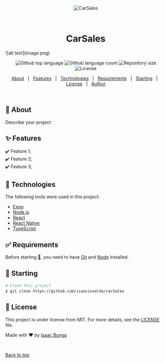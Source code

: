<div align="center" id="top"> 
  <img src="./.github/app.gif" alt="CarSales" />

  &#xa0;

  <!-- <a href="https://carsales.netlify.app">Demo</a> -->
</div>

<h1 align="center">CarSales</h1>
![alt text](image.png)

<p align="center">
  <img alt="Github top language" src="https://img.shields.io/github/languages/top/{{YOUR_GITHUB_USERNAME}}/carsales?color=56BEB8">

  <img alt="Github language count" src="https://img.shields.io/github/languages/count/{{YOUR_GITHUB_USERNAME}}/carsales?color=56BEB8">

  <img alt="Repository size" src="https://img.shields.io/github/repo-size/{{YOUR_GITHUB_USERNAME}}/carsales?color=56BEB8">

  <img alt="License" src="https://img.shields.io/github/license/{{YOUR_GITHUB_USERNAME}}/carsales?color=56BEB8">

  <!-- <img alt="Github issues" src="https://img.shields.io/github/issues/{{YOUR_GITHUB_USERNAME}}/carsales?color=56BEB8" /> -->

  <!-- <img alt="Github forks" src="https://img.shields.io/github/forks/{{YOUR_GITHUB_USERNAME}}/carsales?color=56BEB8" /> -->

  <!-- <img alt="Github stars" src="https://img.shields.io/github/stars/{{YOUR_GITHUB_USERNAME}}/carsales?color=56BEB8" /> -->
</p>

<!-- Status -->

<!-- <h4 align="center"> 
	🚧  CarSales 🚀 Under construction...  🚧
</h4> 

<hr> -->

<p align="center">
  <a href="#dart-about">About</a> &#xa0; | &#xa0; 
  <a href="#sparkles-features">Features</a> &#xa0; | &#xa0;
  <a href="#rocket-technologies">Technologies</a> &#xa0; | &#xa0;
  <a href="#white_check_mark-requirements">Requirements</a> &#xa0; | &#xa0;
  <a href="#checkered_flag-starting">Starting</a> &#xa0; | &#xa0;
  <a href="#memo-license">License</a> &#xa0; | &#xa0;
  <a href="https://github.com/{{YOUR_GITHUB_USERNAME}}" target="_blank">Author</a>
</p>

<br>

## :dart: About ##

Describe your project

## :sparkles: Features ##

:heavy_check_mark: Feature 1;\
:heavy_check_mark: Feature 2;\
:heavy_check_mark: Feature 3;

## :rocket: Technologies ##

The following tools were used in this project:

- [Expo](https://expo.io/)
- [Node.js](https://nodejs.org/en/)
- [React](https://pt-br.reactjs.org/)
- [React Native](https://reactnative.dev/)
- [TypeScript](https://www.typescriptlang.org/)

## :white_check_mark: Requirements ##

Before starting :checkered_flag:, you need to have [Git](https://git-scm.com) and [Node](https://nodejs.org/en/) installed.

## :checkered_flag: Starting ##

```bash
# Clone this project
$ git clone https://github.com/isaacisvaldo/carSales


```

## :memo: License ##

This project is under license from MIT. For more details, see the [LICENSE](LICENSE.md) file.


Made with :heart: by <a href="https://github.com/isaacisvaldo" target="_blank">Isaac Bunga</a>

&#xa0;

<a href="#top">Back to top</a>
